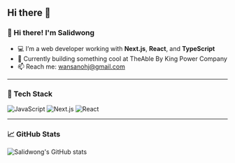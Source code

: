 ## Hi there 👋

### 👋 Hi there! I'm Salidwong

- 💻 I’m a web developer working with **Next.js**, **React**, and **TypeScript**
- 🔭 Currently building something cool at TheAble By King Power Company
- 📫 Reach me: wansanohj@gmail.com

---

### 🚀 Tech Stack
![JavaScript](https://img.shields.io/badge/-JavaScript-black?style=flat-square&logo=javascript)
![Next.js](https://img.shields.io/badge/-Next.js-black?style=flat-square&logo=next.js)
![React](https://img.shields.io/badge/-React-black?style=flat-square&logo=react)

---

### 📈 GitHub Stats
![Salidwong's GitHub stats](https://github-readme-stats.vercel.app/api?username=salidwong&show_icons=true&theme=radical)

